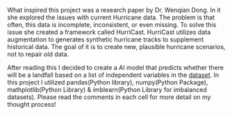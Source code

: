 What inspired this project was a research paper by Dr. Wenqian Dong.
In it she explored the issues with current Hurricane data. The problem is that often, this data is incomplete, inconsistent, or even missing.
To solve this issue she created a framework called HurriCast. 
HurriCast utilizes data augmentation to generates synthetic hurricane tracks to supplement historical data. 
The goal of it is to create new, plausible hurricane scenarios, not to repair old data. 

After reading this I decided to create a AI model that predicts whether there will be a landfall based on a list of independent variables in the [dataset]([url](https://www.kaggle.com/datasets/noaa/hurricane-database?select=atlantic.csv)).
In this project I utilized pandas(Python library), numpy(Python Package), mathplotlib(Python Library) & imblearn(Python Library for imbalanced datasets).
Please read the comments in each cell for more detail on my thought process!
